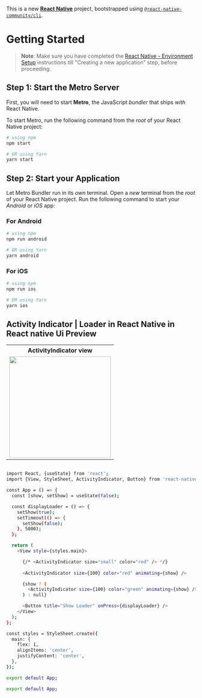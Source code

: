 This is a new [**React Native**](https://reactnative.dev) project, bootstrapped using [`@react-native-community/cli`](https://github.com/react-native-community/cli).

# Getting Started

> **Note**: Make sure you have completed the [React Native - Environment Setup](https://reactnative.dev/docs/environment-setup) instructions till "Creating a new application" step, before proceeding.

## Step 1: Start the Metro Server

First, you will need to start **Metro**, the JavaScript _bundler_ that ships _with_ React Native.

To start Metro, run the following command from the _root_ of your React Native project:

```bash
# using npm
npm start

# OR using Yarn
yarn start
```

## Step 2: Start your Application

Let Metro Bundler run in its _own_ terminal. Open a _new_ terminal from the _root_ of your React Native project. Run the following command to start your _Android_ or _iOS_ app:

### For Android

```bash
# using npm
npm run android

# OR using Yarn
yarn android
```

### For iOS

```bash
# using npm
npm run ios

# OR using Yarn
yarn ios
```

## Activity Indicator | Loader in React Native in React native Ui Preview

<table>
  
  
<tr>                    
   
   <th>ActivityIndicator view</th>
  
</tr>
  
  
  
  
<tr>
  
<td>

<img src="https://github.com/mdsomad/React_Native_Learn-/assets/103892160/b8066b84-3fe1-47a5-b987-ca036d7da7d2" width="270"/>

</td>




</table>


```bash

import React, {useState} from 'react';
import {View, StyleSheet, ActivityIndicator, Button} from 'react-native';

const App = () => {
  const [show, setShow] = useState(false);

  const displayLoader = () => {
    setShow(true);
    setTimeout(() => {
      setShow(false);
    }, 5000);
  };

  return (
    <View style={styles.main}>

      {/* <ActivityIndicator size="small" color="red" /> */}
      
      <ActivityIndicator size={100} color="red" animating={show} />

      {show ? (
        <ActivityIndicator size={100} color="green" animating={show} />
      ) : null}

      <Button title="Show Loader" onPress={displayLoader} />
    </View>
  );
};

const styles = StyleSheet.create({
  main: {
    flex: 1,
    alignItems: 'center',
    justifyContent: 'center',
  },
});

export default App;

export default App;



```
